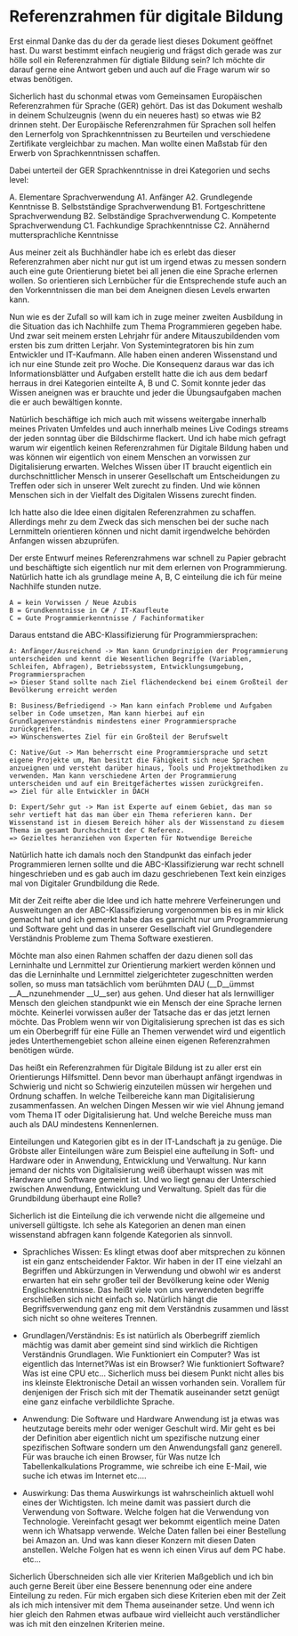 # Referenzrahmen für digitale Bildung

Erst einmal Danke das du der da gerade liest dieses Dokument geöffnet hast. Du warst bestimmt einfach neugierig und frägst dich gerade was zur hölle soll ein Referenzrahmen für digtiale Bildung sein? Ich möchte dir darauf gerne eine Antwort geben und auch auf die Frage warum wir so etwas benötigen.

Sicherlich hast du schonmal etwas vom Gemeinsamen Europäischen Referenzrahmen für Sprache (GER) gehört. Das ist das Dokument weshalb in deinem Schulzeugnis (wenn du ein neueres hast) so etwas wie B2 drinnen steht. Der Europäische Referenzrahmen für Sprachen soll helfen den Lernerfolg von Sprachkenntnissen zu Beurteilen und verschiedene Zertifikate vergleichbar zu machen. Man wollte einen Maßstab für den Erwerb von Sprachkenntnissen schaffen.

Dabei unterteil der GER Sprachkenntnisse in drei Kategorien und sechs level:

A. Elementare Sprachverwendung
    A1. Anfänger
    A2. Grundlegende Kenntnisse
B. Selbstständige Sprachverwendung
    B1. Fortgeschrittene Sprachverwendung
    B2. Selbständige Sprachverwendung
C. Kompetente Sprachverwendung
    C1. Fachkundige Sprachkenntnisse
    C2. Annähernd muttersprachliche Kenntnisse

Aus meiner zeit als Buchhändler habe ich es erlebt das dieser Referenzrahmen aber nicht nur gut ist um irgend etwas zu messen sondern auch eine gute Orientierung bietet bei all jenen die eine Sprache erlernen wollen. So orientieren sich Lernbücher für die Entsprechende stufe auch an den Vorkenntnissen die man bei dem Aneignen diesen Levels erwarten kann.

Nun wie es der Zufall so will kam ich in zuge meiner zweiten Ausbildung in die Situation das ich Nachhilfe zum Thema Programmieren gegeben habe. Und zwar seit meinem ersten Lehrjahr für andere Mitauszubildenden vom ersten bis zum dritten Lerjahr. Von Systemintegratoren bis hin zum Entwickler und IT-Kaufmann. Alle haben einen anderen Wissenstand und ich nur eine Stunde zeit pro Woche. Die Konsequenz daraus war das ich Informationsblätter und Aufgaben erstellt hatte die ich aus dem bedarf herraus in drei Kategorien einteilte A, B und C. Somit konnte jeder das Wissen aneignen was er brauchte und jeder die Übungsaufgaben machen die er auch bewältigen konnte. 

Natürlich beschäftige ich mich auch mit wissens weitergabe innerhalb meines Privaten Umfeldes und auch innerhalb meines Live Codings streams der jeden sonntag über die Bildschirme flackert. Und ich habe mich gefragt warum wir eigentlich keinen Referenzrahmen für Digitale Bildung haben und was können wir eigentlich von einem Menschen an vorwissen zur Digitalisierung erwarten. Welches Wissen über IT braucht eigentlich ein durchschnittlicher Mensch in unserer Gesellschaft um Entscheidungen zu Treffen oder sich in unserer Welt zurecht zu finden. Und wie können Menschen sich in der Vielfalt des Digitalen Wissens zurecht finden.

Ich hatte also die Idee einen digitalen Referenzrahmen zu schaffen. Allerdings mehr zu dem Zweck das sich menschen bei der suche nach Lernmitteln orientieren können und nicht damit irgendwelche behörden Anfangen wissen abzuprüfen.

Der erste Entwurf meines Referenzrahmens war schnell zu Papier gebracht und beschäftigte sich eigentlich nur mit dem erlernen von Programmierung. Natürlich hatte ich als grundlage meine A, B, C einteilung die ich für meine Nachhilfe stunden nutze.

    A = kein Vorwissen / Neue Azubis
    B = Grundkenntnisse in C# / IT-Kaufleute
    C = Gute Programmierkenntnisse / Fachinformatiker 

Daraus entstand die ABC-Klassifizierung für Programmiersprachen:

    A: Anfänger/Ausreichend -> Man kann Grundprinzipien der Programmierung unterscheiden und kennt die Wesentlichen Begriffe (Variablen, Schleifen, Abfragen), Betriebssystem, Entwicklungsumgebung, Programmiersprachen 
    => Dieser Stand sollte nach Ziel flächendeckend bei einem Großteil der Bevölkerung erreicht werden 
     
    B: Business/Befriedigend -> Man kann einfach Probleme und Aufgaben selber in Code umsetzen, Man kann hierbei auf ein Grundlagenverständnis mindestens einer Programmiersprache zurückgreifen. 
    => Wünschenswertes Ziel für ein Großteil der Berufswelt 
     
    C: Native/Gut -> Man beherrscht eine Programmiersprache und setzt eigene Projekte um, Man besitzt die Fähigkeit sich neue Sprachen anzueignen und versteht darüber hinaus, Tools und Projektmethodiken zu verwenden. Man kann verschiedene Arten der Programmierung unterscheiden und auf ein Breitgefächertes wissen zurückgreifen.  
    => Ziel für alle Entwickler in DACH 
     
    D: Expert/Sehr gut -> Man ist Experte auf einem Gebiet, das man so sehr vertieft hat das man über ein Thema referieren kann. Der Wissenstand ist in diesem Bereich höher als der Wissenstand zu diesem Thema im gesamt Durchschnitt der C Referenz. 
    => Gezieltes heranziehen von Experten für Notwendige Bereiche 

Natürlich hatte ich damals noch den Standpunkt das einfach jeder Programmieren lernen sollte und die ABC-Klassifizierung war recht schnell hingeschrieben und es gab auch im dazu geschriebenen Text kein einziges mal von Digitaler Grundbildung die Rede.

Mit der Zeit reifte aber die Idee und ich hatte mehrere Verfeinerungen und Ausweitungen an der ABC-Klassifizierung vorgenommen bis es in mir klick gemacht hat und ich gemerkt habe das es garnicht nur um Programmierung und Software geht und das in unserer Gesellschaft viel Grundlegendere Verständnis Probleme zum Thema Software exestieren.

Möchte man also einen Rahmen schaffen der dazu dienen soll das Lerninhalte und Lernmittel zur Orientierung markiert werden können und das die Lerninhalte und Lernmittel zielgerichteter zugeschnitten werden sollen, so muss man tatsächlich vom berühmten DAU (__D__ümmst __A__nzunehmender __U__ser) aus gehen. Und dieser hat als lernwilliger Mensch den gleichen standpunkt wie ein Mensch der eine Sprache lernen möchte. Keinerlei vorwissen außer der Tatsache das er das jetzt lernen möchte. Das Problem wenn wir von Digitalisierung sprechen ist das es sich um ein Oberbegriff für eine Fülle an Themen verwendet wird und eigentlich jedes Unterthemengebiet schon alleine einen eigenen Referenzrahmen benötigen würde.

Das heißt ein Referenzrahmen für Digitale Bildung ist zu aller erst ein Orientierungs Hilfsmittel. Denn bevor man überhaupt anfängt irgendwas in Schwierig und nicht so Schwierig einzuteilen müssen wir hergehen und Ordnung schaffen. In welche Teilbereiche kann man Digitalisierung zusammenfassen. An welchen Dingen Messen wir wie viel Ahnung jemand vom Thema IT oder Digitalisierung hat. Und welche Bereiche muss man auch als DAU mindestens Kennenlernen.

Einteilungen und Kategorien gibt es in der IT-Landschaft ja zu genüge. Die Gröbste aller Einteilungen wäre zum Beispiel eine aufteilung in Soft- und Hardware oder in Anwendung, Entwicklung und Verwaltung. Nur kann jemand der nichts von Digitalisierung weiß überhaupt wissen was mit Hardware und Software gemeint ist. Und wo liegt genau der Unterschied zwischen Anwendung, Entwicklung und Verwaltung. Spielt das für die Grundbildung überhaupt eine Rolle? 

Sicherlich ist die Einteilung die ich verwende nicht die allgemeine und universell gültigste. Ich sehe als Kategorien an denen man einen wissenstand abfragen kann folgende Kategorien als sinnvoll.

* Sprachliches Wissen:
    Es klingt etwas doof aber mitsprechen zu können ist ein ganz entscheidender Faktor. Wir haben in der IT eine vielzahl an Begriffen und Abkürzungen in Verwendung und obwohl wir es anderst erwarten hat ein sehr großer teil der Bevölkerung keine oder Wenig Englischkenntnisse. Das heißt viele von uns verwendeten begriffe erschließen sich nicht einfach so. Natürlich hängt die Begriffsverwendung ganz eng mit dem Verständnis zusammen und lässt sich nicht so ohne weiteres Trennen.

* Grundlagen/Verständnis:
    Es ist natürlich als Oberbegriff ziemlich mächtig was damit aber gemeint sind sind wirklich die Richtigen Verständnis Grundlagen. Wie Funktioniert ein Computer? Was ist eigentlich das Internet?Was ist ein Browser? Wie funktioniert Software? Was ist eine CPU etc... Sicherlich muss bei diesem Punkt nicht alles bis ins kleinste Elektronische Detail an wissen vorhanden sein. Vorallem für denjenigen der Frisch sich mit der Thematik auseinander setzt genügt eine ganz einfache verbildlichte Sprache. 

* Anwendung:
    Die Software und Hardware Anwendung ist ja etwas was heutzutage bereits mehr oder weniger Geschult wird. Mir geht es bei der Definition aber eigentlich nicht um spezifische nutzung einer spezifischen Software sondern um den Anwendungsfall ganz generell. Für was brauche ich einen Browser, für Was nutze Ich Tabellenkalkulations Programme, wie schreibe ich eine E-Mail, wie suche ich etwas im Internet etc....

* Auswirkung:
    Das thema Auswirkungs ist wahrscheinlich aktuell wohl eines der Wichtigsten. Ich meine damit was passiert durch die Verwendung von Software. Welche folgen hat die Verwendung von Technologie. Vereinfacht gesagt wer bekommt eigentlich meine Daten wenn ich Whatsapp verwende. Welche Daten fallen bei einer Bestellung bei Amazon an. Und was kann dieser Konzern mit diesen Daten anstellen. Welche Folgen hat es wenn ich einen Virus auf dem PC habe. etc...

Sicherlich Überschneiden sich alle vier Kriterien Maßgeblich und ich bin auch gerne Bereit über eine Bessere benennung oder eine andere Einteilung zu reden. Für mich ergaben sich diese Kriterien eben mit der Zeit als ich mich intensiver mit dem Thema auseinander setze. Und wenn ich hier gleich den Rahmen etwas aufbaue wird vielleicht auch verständlicher was ich mit den einzelnen Kriterien meine.

